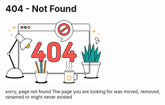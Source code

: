 # 404 - Not Found
<!-- type: static -->

![404 - Not Found {align=center}](./404_small.png)

sorry, page not found
The page you are looking for was moved, removed, renamed or might never existed